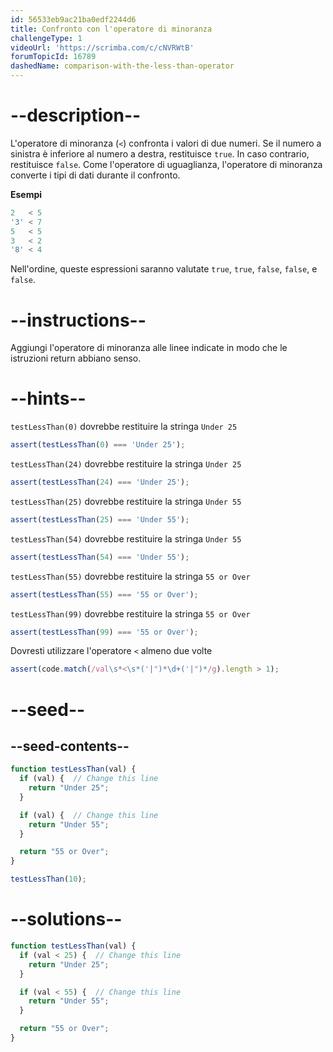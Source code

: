 ```yaml
---
id: 56533eb9ac21ba0edf2244d6
title: Confronto con l'operatore di minoranza
challengeType: 1
videoUrl: 'https://scrimba.com/c/cNVRWtB'
forumTopicId: 16789
dashedName: comparison-with-the-less-than-operator
---
```


# --description--

L'operatore di minoranza (`<`) confronta i valori di due numeri. Se il numero a sinistra è inferiore al numero a destra, restituisce `true`. In caso contrario, restituisce `false`. Come l'operatore di uguaglianza, l'operatore di minoranza converte i tipi di dati durante il confronto.

**Esempi**

```js
2   < 5
'3' < 7
5   < 5
3   < 2
'8' < 4
```

Nell'ordine, queste espressioni saranno valutate `true`, `true`, `false`, `false`, e `false`.

# --instructions--

Aggiungi l'operatore di minoranza alle linee indicate in modo che le istruzioni return abbiano senso.

# --hints--

`testLessThan(0)` dovrebbe restituire la stringa `Under 25`

```js
assert(testLessThan(0) === 'Under 25');
```

`testLessThan(24)` dovrebbe restituire la stringa `Under 25`

```js
assert(testLessThan(24) === 'Under 25');
```

`testLessThan(25)` dovrebbe restituire la stringa `Under 55`

```js
assert(testLessThan(25) === 'Under 55');
```

`testLessThan(54)` dovrebbe restituire la stringa `Under 55`

```js
assert(testLessThan(54) === 'Under 55');
```

`testLessThan(55)` dovrebbe restituire la stringa `55 or Over`

```js
assert(testLessThan(55) === '55 or Over');
```

`testLessThan(99)` dovrebbe restituire la stringa `55 or Over`

```js
assert(testLessThan(99) === '55 or Over');
```

Dovresti utilizzare l'operatore `<` almeno due volte

```js
assert(code.match(/val\s*<\s*('|")*\d+('|")*/g).length > 1);
```

# --seed--

## --seed-contents--

```js
function testLessThan(val) {
  if (val) {  // Change this line
    return "Under 25";
  }

  if (val) {  // Change this line
    return "Under 55";
  }

  return "55 or Over";
}

testLessThan(10);
```

# --solutions--

```js
function testLessThan(val) {
  if (val < 25) {  // Change this line
    return "Under 25";
  }

  if (val < 55) {  // Change this line
    return "Under 55";
  }

  return "55 or Over";
}
```
